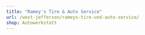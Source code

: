 ```yaml
---
title: "Ramey's Tire & Auto Service"
url: /west-jefferson/rameys-tire-und-auto-service/
shop: Autowerkstatt
---
```


